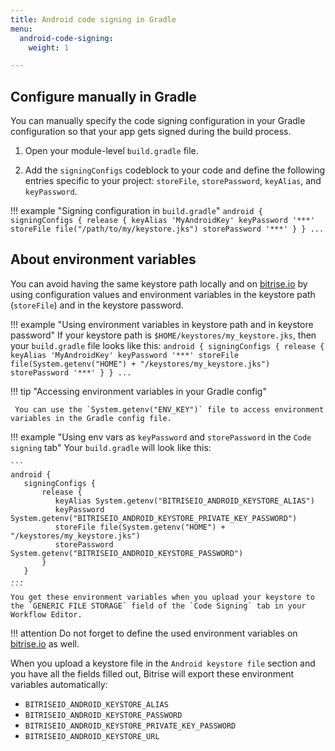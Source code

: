 ```yaml
---
title: Android code signing in Gradle
menu:
  android-code-signing:
    weight: 1

---
```

## Configure manually in Gradle

You can manually specify the code signing configuration in your Gradle configuration so that your app gets signed during the build process.

1. Open your module-level `build.gradle` file.

2. Add the `signingConfigs` codeblock to your code and define the following entries specific to your project:
`storeFile`, `storePassword`, `keyAlias`, and `keyPassword`.

!!! example "Signing configuration in `build.gradle`"
    ```
    android {
        signingConfigs {
            release {
                keyAlias 'MyAndroidKey'
                keyPassword '***'
                storeFile file("/path/to/my/keystore.jks")
                storePassword '***'
            }
        }
    ...
    ```

## About environment variables

You can avoid having the same keystore path locally and on [bitrise.io](https://www.bitrise.io) by using configuration values and environment variables in the keystore path (`storeFile`) and in the keystore password.

!!! example "Using environment variables in keystore path and in keystore password"
    If your keystore path is `$HOME/keystores/my_keystore.jks`, then your `build.gradle` file looks like this:
    ```
    android {
       signingConfigs {
           release {
               keyAlias 'MyAndroidKey'
               keyPassword '***'
               storeFile file(System.getenv("HOME") + "/keystores/my_keystore.jks")
               storePassword '***'
           }
       }
    ...
    ```

!!! tip "Accessing environment variables in your Gradle config"

     You can use the `System.getenv("ENV_KEY")` file to access environment variables in the Gradle config file.

!!! example "Using env vars as `keyPassword` and `storePassword` in the `Code signing` tab"
    Your `build.gradle` will look like this:

    ```
    android {
       signingConfigs {
           release {
              keyAlias System.getenv("BITRISEIO_ANDROID_KEYSTORE_ALIAS")
              keyPassword System.getenv("BITRISEIO_ANDROID_KEYSTORE_PRIVATE_KEY_PASSWORD")
              storeFile file(System.getenv("HOME") + "/keystores/my_keystore.jks")
              storePassword System.getenv("BITRISEIO_ANDROID_KEYSTORE_PASSWORD")
           }
       }
    ...
    ```
    You get these environment variables when you upload your keystore to the `GENERIC FILE STORAGE` field of the `Code Signing` tab in your Workflow Editor.

!!! attention
    Do not forget to define the used environment variables on [bitrise.io](https://www.bitrise.io) as well.

When you upload a keystore file in the `Android keystore file` section and you have all the fields filled out, Bitrise will export these environment variables automatically:

  - `BITRISEIO_ANDROID_KEYSTORE_ALIAS`
  - `BITRISEIO_ANDROID_KEYSTORE_PASSWORD`
  - `BITRISEIO_ANDROID_KEYSTORE_PRIVATE_KEY_PASSWORD`
  - `BITRISEIO_ANDROID_KEYSTORE_URL`